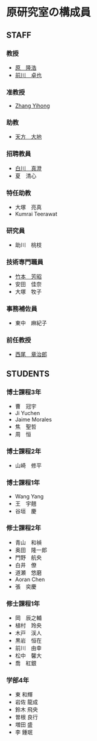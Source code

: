 # 原研究室の構成員
## STAFF
### 教授
- [原　隆浩](http://web.www-mmde.ist.osaka-u.ac.jp/~hara)
- [前川　卓也](http://web.www-mmde.ist.osaka-u.ac.jp/~maekawa)
### 准教授
- [Zhang Yihong](https://www.ringspool.com/yihongzhang)
### 助教
- [天方　大地](https://amgt-d1.github.io/)
### 招聘教員
- [白川　真澄](http://iwnsew.com/)
- 夏　清心
### 特任助教
- 大塚　亮真
- Kumrai Teerawat
### 研究員
- 助川　桃枝
### 技術専門職員
- [竹本　芳昭](http://www-mmde.ist.osaka-u.ac.jp/~takemoto/index-jp.html)
- 安田　佳奈
- 大塚　牧子
### 事務補佐員
- 東中　麻紀子
### 前任教授
- [西尾　章治郎](https://mmde-lab.github.io/member-webpage/nishio/index-jp.html)
## STUDENTS
### 博士課程3年
- 曹　冠宇
- Ji Yuchen
- Jaime Morales
- 焦　聖哲
- 周　恒
### 博士課程2年
- 山崎　修平
### 博士課程1年
- Wang Yang
- 王　宇翹
- 谷垣　慶
### 修士課程2年
- 青山　和禎
- 奥田　隆一郎
- 門野　航央
- 白井　僚
- 道瀬　悠磨
- Aoran Chen
- 張　奕慶
### 修士課程1年
- 岡　辰之輔
- 植村　玲央
- 木戸　渓人
- 黒岩　恒在
- 前川　由幸
- 松中　馨大
- 喬　紅銀
### 学部4年
- 東 和輝
- 岩佐 龍成
- 鈴木 飛央
- 曽根 良行
- 増田 盛
- 李 鍾珉